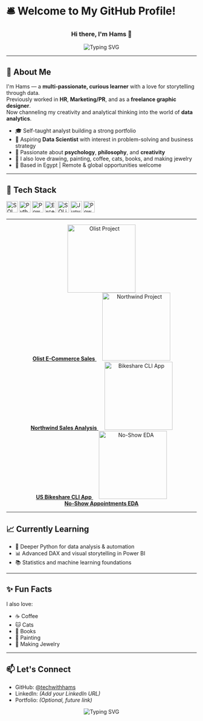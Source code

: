 # 🛎️ Welcome to My GitHub Profile!

<h3 align="center">Hi there, I'm Hams 👋</h3>

<p align="center">
  <img 
    src="https://readme-typing-svg.demolab.com?font=Fira+Code&weight=700&size=28&pause=1000&color=00FFD0&center=true&vCenter=true&repeat=true&width=700&lines=Data+Analyst+%F0%9F%93%8A;SQL+Enthusiast+%F0%9F%A7%AE;Python+Learner+%F0%9F%90%8D;Dashboard+Designer+%F0%9F%93%88;Excel+Specialist+%F0%9F%93%8A" 
    alt="Typing SVG"
  />
</p>



---

## 🧭 About Me

I'm Hams — a **multi-passionate, curious learner** with a love for storytelling through data.  
Previously worked in **HR**, **Marketing/PR**, and as a **freelance graphic designer**.  
Now channeling my creativity and analytical thinking into the world of **data analytics**.

- 🎓 Self-taught analyst building a strong portfolio
- 🎯 Aspiring **Data Scientist** with interest in problem-solving and business strategy
- 🧠 Passionate about **psychology**, **philosophy**, and **creativity**
- 🎨 I also love drawing, painting, coffee, cats, books, and making jewelry  
- 📍 Based in Egypt | Remote & global opportunities welcome

---

## 🧰 Tech Stack

<p align="left">
  <img src="https://www.svgrepo.com/show/303229/microsoft-sql-server-logo.svg" width="30" alt="SQL Server"/>
  <img src="https://www.svgrepo.com/show/349419/python.svg" width="30" alt="Python"/>
  <img src="https://www.svgrepo.com/show/373595/power-bi.svg" width="30" alt="Power BI"/>
  <img src="https://www.svgrepo.com/show/452217/excel.svg" width="30" alt="Excel"/>
  <img src="https://www.svgrepo.com/show/354202/sqlite.svg" width="30" alt="SQLite"/>
  <img src="https://www.svgrepo.com/show/354428/jupyter.svg" width="30" alt="Jupyter"/>
  <img src="https://www.svgrepo.com/show/452209/powerpoint.svg" width="30" alt="PowerPoint"/>
</p>



---

<p align="center">
  <a href="https://github.com/techwithhams/Olist-Ecommerce-Analysis">
    <img src="https://github.com/techwithhams/Olist-Ecommerce-Analysis/blob/main/preview/olist-thumb.png?raw=true" width="180" alt="Olist Project"/><br>
    <b>Olist E-Commerce Sales</b>
  </a>
  &nbsp;&nbsp;&nbsp;
  <a href="https://github.com/techwithhams/Northwind-Sales-Project">
    <img src="https://github.com/techwithhams/Northwind-Sales-Project/blob/main/preview/northwind-thumb.png?raw=true" width="180" alt="Northwind Project"/><br>
    <b>Northwind Sales Analysis</b>
  </a>
  &nbsp;&nbsp;&nbsp;
  <a href="https://github.com/techwithhams/bikeshare-analysis">
    <img src="https://github.com/techwithhams/bikeshare-analysis/blob/main/preview/bikeshare-thumb.png?raw=true" width="180" alt="Bikeshare CLI App"/><br>
    <b>US Bikeshare CLI App</b>
  </a>
  &nbsp;&nbsp;&nbsp;
  <a href="https://github.com/techwithhams/no-show-appointments-analysis">
    <img src="https://github.com/techwithhams/no-show-appointments-analysis/blob/main/preview/noshow-thumb.png?raw=true" width="180" alt="No-Show EDA"/><br>
    <b>No-Show Appointments EDA</b>
  </a>
</p>


---

## 📈 Currently Learning

- 🐍 Deeper Python for data analysis & automation  
- 📊 Advanced DAX and visual storytelling in Power BI  
- 📚 Statistics and machine learning foundations  

---

## ✨ Fun Facts

I also love:
- ☕ Coffee
- 🐱 Cats
- 📖 Books
- 🎨 Painting
- 💍 Making Jewelry

---

## 📫 Let's Connect

- GitHub: [@techwithhams](https://github.com/techwithhams)  
- LinkedIn: *(Add your LinkedIn URL)*  
- Portfolio: *(Optional, future link)*  

<p align="center">
  <img src="https://readme-typing-svg.herokuapp.com?font=Courier+Prime&size=26&pause=500&color=FFB6C1&center=true&vCenter=true&width=600&lines=I+also+love+☕+Coffee;I+also+love+🐱+Cats;I+also+love+📚+Books;I+also+love+🎨+Painting;I+also+love+💍+Making+Jewelry" alt="Typing SVG" />
</p>

